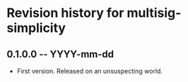 # Revision history for multisig-simplicity

## 0.1.0.0 -- YYYY-mm-dd

* First version. Released on an unsuspecting world.
